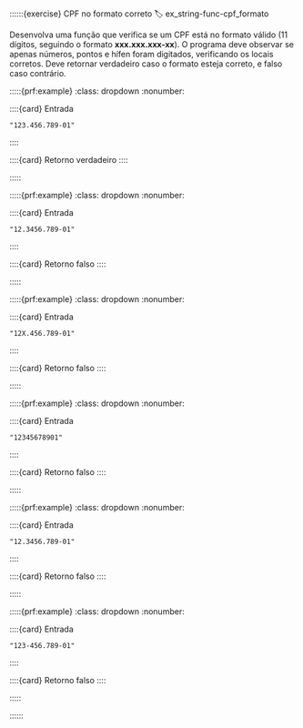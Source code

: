 ::::::{exercise} CPF no formato correto
:label: ex_string-func-cpf_formato

Desenvolva uma função que verifica se um CPF está no formato válido (11 dígitos, seguindo o formato **xxx.xxx.xxx-xx**). O programa deve observar se apenas números, pontos e hífen foram digitados, verificando os locais corretos. Deve retornar verdadeiro caso o formato esteja correto, e falso caso contrário.

:::::{prf:example}
:class: dropdown
:nonumber:

::::{card} Entrada
```
"123.456.789-01"
```
::::

::::{card} Retorno
verdadeiro
::::

:::::

:::::{prf:example}
:class: dropdown
:nonumber:

::::{card} Entrada
```
"12.3456.789-01"
```
::::

::::{card} Retorno
falso
::::

:::::

:::::{prf:example}
:class: dropdown
:nonumber:

::::{card} Entrada
```
"12X.456.789-01"
```
::::

::::{card} Retorno
falso
::::

:::::

:::::{prf:example}
:class: dropdown
:nonumber:

::::{card} Entrada
```
"12345678901"
```
::::

::::{card} Retorno
falso
::::

:::::

:::::{prf:example}
:class: dropdown
:nonumber:

::::{card} Entrada
```
"12.3456.789-01"
```
::::

::::{card} Retorno
falso
::::

:::::

:::::{prf:example}
:class: dropdown
:nonumber:

::::{card} Entrada
```
"123-456.789-01"
```
::::

::::{card} Retorno
falso
::::

:::::

::::::